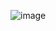 ![image](https://github.com/Anubhav-Pal/advanced-dropdown/assets/95634562/71cc6bd7-4b89-4ce9-ad70-773a80a799e3)
